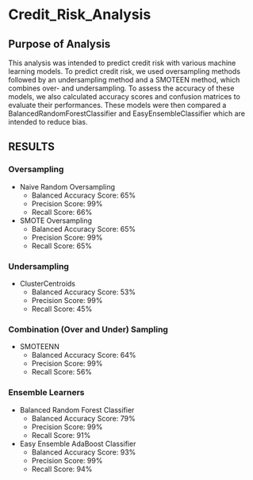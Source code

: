 # Credit_Risk_Analysis

## Purpose of Analysis
This analysis was intended to predict credit risk with various machine learning models. To predict credit risk, we used oversampling methods followed by an undersampling method and a SMOTEEN method, which combines over- and undersampling. To assess the accuracy of these models, we also calculated accuracy scores and confusion matrices to evaluate their performances. These models were then compared a BalancedRandomForestClassifier and EasyEnsembleClassifier which are intended to reduce bias. 

## RESULTS

### Oversampling
- Naive Random Oversampling
  - Balanced Accuracy Score: 65%
  - Precision Score: 99%
  - Recall Score: 66%
- SMOTE Oversampling
  - Balanced Accuracy Score: 65%
  - Precision Score: 99%
  - Recall Score: 65%

### Undersampling
- ClusterCentroids
  - Balanced Accuracy Score: 53%
  - Precision Score: 99%
  - Recall Score: 45%

### Combination (Over and Under) Sampling
- SMOTEENN
  - Balanced Accuracy Score: 64%
  - Precision Score: 99%
  - Recall Score: 56%
 
### Ensemble Learners
- Balanced Random Forest Classifier
  - Balanced Accuracy Score: 79%
  - Precision Score: 99%
  - Recall Score: 91%
- Easy Ensemble AdaBoost Classifier
  - Balanced Accuracy Score: 93%
  - Precision Score: 99%
  - Recall Score: 94%
